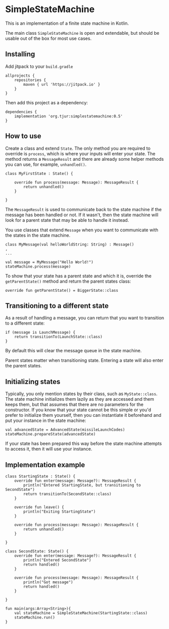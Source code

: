 # SimpleStateMachine

This is an implementation of a finite state machine in Kotlin.

The main class `SimpleStateMachine` is open and extendable, but should be usable out of the box for most use cases.

## Installing

Add jitpack to your `build.gradle`

````
allprojects {
    repositories {
        maven { url 'https://jitpack.io' }
    }
}
````

Then add this project as a dependency:

````
dependencies {
    implementation 'org.tjur:simplestatemachine:0.5'
}
````

## How to use

Create a class and extend `State`. The only method you are required to override is `process`, which is
where your inputs will enter your state. The method returns a `MessageResult` and there
are already some helper methods you can use, for example, `unhandled()`.

````
class MyFirstState : State() {

    override fun process(message: Message): MessageResult {
        return unhandled()
    }

}
````

The `MessageResult` is used to communicate back to the state machine if the message has been handled
or not. If it wasn't, then the state machine will look for a parent state that may be able to
handle it instead.

You use classes that extend `Message` when you want to communicate with the states in the state machine.

````
class MyMessage(val helloWorldString: String) : Message()
,
...

val message = MyMessage("Hello World!")
stateMachine.process(message)
````

To show that your state has a parent state and which it is, override the `getParentState()` method and
return the parent states class:


````
override fun getParentState() = BiggerState::class
````

## Transitioning to a different state

As a result of handling a message, you can return that you want to transition to a different state:

````
if (message is LaunchMessage) {
    return transitionTo(LaunchState::class)
}
````

By default this will clear the message queue in the state machine.

Parent states matter when transitioning state. Entering a state will also enter the parent states.

## Initializing states

Typically, you only mention states by their class, such as `MyState::class`. The state machine
initializes them lazily as they are accessed and them keeps them, but that assumes that there
are no parameters for the constructor. If you know that your state cannot be this simple or you'd
prefer to initialize them yourself, then you  can instantiate it beforehand and put your instance in
the state machine:

````
val advancedState = AdvancedState(missileLaunchCodes)
stateMachine.prepareState(advancedState)
````

If your state has been prepared this way before the state machine attempts to access it, then it
will use your instance.

## Implementation example

````
class StartingState : State() {
    override fun enter(message: Message?): MessageResult {
        println("Entered StartingState, but transitioning to SecondState")
        return transitionTo(SecondState::class)
    }

    override fun leave() {
        println("Exiting StartingState")
    }

    override fun process(message: Message): MessageResult {
        return unhandled()
    }

}

class SecondState: State() {
    override fun enter(message: Message?): MessageResult {
        println("Entered SecondState")
        return handled()
    }

    override fun process(message: Message): MessageResult {
        println("Got message")
        return handled()
    }

}

fun main(args:Array<String>){
    val stateMachine = SimpleStateMachine(StartingState::class)
    stateMachine.run()
}
````
